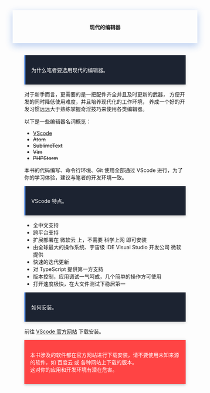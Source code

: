 <div style="text-align:center;padding-left:2rem;padding-right:2rem;padding-top:1rem;padding-bottom:1rem;box-shadow:0 8px 17px 0 rgba(76,124,226,.2), 0 6px 20px 0 rgba(49,115,211,.19)">
<h4 class="margin-top:5rem;"><span style="font-weight:600">现代的编辑器</span></h4>
</div>
<br>
<div style="padding-left:2rem;padding-right:2rem;padding-top:1rem;">
    <div style="background-color:#1C2331;color:#fff;border-left:solid 3px #4285F4;padding-top:1rem;padding-bottom:1rem;margin-bottom:1rem;box-shadow:0 2px 5px 0 rgba(0,0,0,.16), 0 2px 10px 0 rgba(0,0,0,.12);">
        <p style="margin-left: 1rem;margin-right: 1rem;">
            <span>为什么笔者要选用现代的编辑器。</span>
        </p>
    </div>
    <p>
        对于新手而言，更需要的是一把配件齐全并且及时更新的武器，
        方便开发的同时降低使用难度，并且培养现代化的工作环境，
        养成一个好的开发习惯远远大于熟练掌握奇淫技巧来使用各类编辑器。
    </p>
    <p>
        以下是一些编辑器名词概览：
    </p>
    <ul>
        <li><a href="https://code.visualstudio.com/" rel="noopener noreferrer" target="_black">VScode</a></li>
        <li><del>Atom</del></li>
        <li><del>SublimeText</del></li>
        <li><del>Vim</del></li>
        <li><del>PHPStorm</del></li>
    </ul>
    <p>
        本书的代码编写、命令行环境、Git 使用全部通过 VScode 进行，为了你的学习体验，建议与笔者的开发环境一致。
    </p>
    <div style="background-color:#1C2331;color:#fff;border-left:solid 3px #4285F4;padding-top:1rem;padding-bottom:1rem;margin-bottom:1rem;box-shadow:0 2px 5px 0 rgba(0,0,0,.16), 0 2px 10px 0 rgba(0,0,0,.12);">
        <p style="margin-left: 1rem;margin-right: 1rem;">
            <span>VScode 特点。</span>
        </p>
    </div>
    <p>
        <ul>
            <li>全中文支持</li>
            <li>跨平台支持</li>
            <li>扩展部署在 微软云 上，不需要 科学上网 即可安装</li>
            <li>由全球最大的操作系统、宇宙级 IDE Visual Studio 开发公司 微软 提供</li>
            <li>快速的迭代更新</li>
            <li>对 TypeScript 提供第一方支持</li>
            <li>版本控制，应用调试一气呵成，几个简单的操作方可使用</li>
            <li>打开速度极快，在大文件测试下稳居第一</li>
        </ul>
    </p>
    <div style="background-color:#1C2331;color:#fff;border-left:solid 3px #4285F4;padding-top:1rem;padding-bottom:1rem;margin-bottom:1rem;box-shadow:0 2px 5px 0 rgba(0,0,0,.16), 0 2px 10px 0 rgba(0,0,0,.12);">
        <p style="margin-left: 1rem;margin-right: 1rem;">
            <span>如何安装。</span>
        </p>
    </div>
    <p>
        前往 <a href="https://code.visualstudio.com/" rel="noopener noreferrer" target="_black">VScode 官方网站</a> 下载安装。
    </p>
    <div style="background-color:#ff4444;color:#fff;padding-top:1rem;padding-bottom:1rem;margin-bottom:1rem;box-shadow:0 2px 5px 0 rgba(0,0,0,.16), 0 2px 10px 0 rgba(0,0,0,.12);">
        <p style="margin-left: 1rem;margin-right: 1rem;">
            <span>
                本书涉及的软件都在官方网站进行下载安装，请不要使用未知来源的软件，如 百度云 或 各种网站上下载的版本。
                <br>
                这对你的应用和开发环境有潜在危害。
            </span>
        </p>
    </div>
</div>
